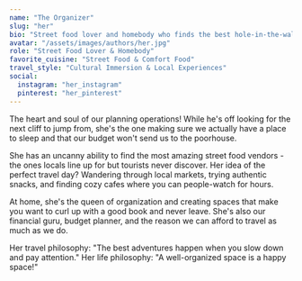 ```yaml
---
name: "The Organizer"
slug: "her"
bio: "Street food lover and homebody who finds the best hole-in-the-wall eateries and creates cozy spaces. Master of planning and making anywhere feel like home."
avatar: "/assets/images/authors/her.jpg"
role: "Street Food Lover & Homebody"
favorite_cuisine: "Street Food & Comfort Food"
travel_style: "Cultural Immersion & Local Experiences"
social:
  instagram: "her_instagram"
  pinterest: "her_pinterest"
---
```


The heart and soul of our planning operations! While he's off looking for the next cliff to jump from, she's the one making sure we actually have a place to sleep and that our budget won't send us to the poorhouse.

She has an uncanny ability to find the most amazing street food vendors - the ones locals line up for but tourists never discover. Her idea of the perfect travel day? Wandering through local markets, trying authentic snacks, and finding cozy cafes where you can people-watch for hours.

At home, she's the queen of organization and creating spaces that make you want to curl up with a good book and never leave. She's also our financial guru, budget planner, and the reason we can afford to travel as much as we do.

Her travel philosophy: "The best adventures happen when you slow down and pay attention." Her life philosophy: "A well-organized space is a happy space!"
